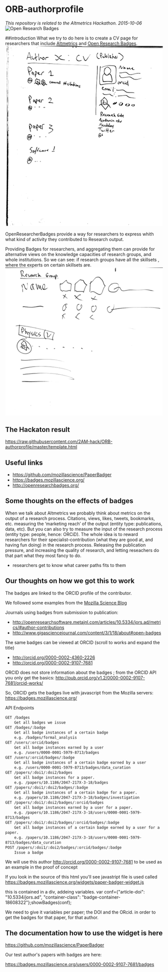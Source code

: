 # ORB-authorprofile
*This repository is related to the Altmetrics Hackathon. 2015-10-06*
![Open Research Badges](http://wp.mozillascience.org/wp-content/uploads/2014/11/badges.png)

##introduction
What we try to do here is to create a CV page for researchers that include [Altmetrics](http://www.altmetric.com/) and [Open Research Badges](http://openresearchbadges.org/).
![Author Profile](https://raw.githubusercontent.com/2AM-hack/ORB-authorprofile/master/author-profile-sketch.jpg)

OpenResearcherBadges provide a way for researchers to express whith what kind of activity they contributed to Research output.

Providing Badges for researchers, and aggregating them can provide for alternative views on the knowledge capacities of research groups, and whole institutions.
So we can see:  if research groups have all the skillsets , where the experts on certain skillsets are.
![Group Profile](https://raw.githubusercontent.com/2AM-hack/ORB-authorprofile/master/research-group-sketch.jpg)

## The Hackaton result
https://raw.githubusercontent.com/2AM-hack/ORB-authorprofile/master/template.html

## Useful links
- https://github.com/mozillascience/PaperBadger
- https://badges.mozillascience.org/
- http://openresearchbadges.org/

## Some thoughts on the effects of badges
When we talk about Altmetrics we probably think about metrics on the output of a research process. Citations, views, likes, tweets, bookmarks, etc. measuring the ‘marketing reach’ of the output (entity type: publications, data, etc).
But you can also try to measure the input of the research process (entity type: people, hence: ORCiD). 
The whole idea is to reward researchers for their specialist-contribution (what they are good at, and having fun doing) in the research process. Releasing the publication pressure, and increasing the quality of research, and letting reseachers do that part what they most fancy to do.
- researchers get to know what career paths fits to them

## Our thoughts on how we got this to work
The badges are linked to the ORCID profile of the contributor.

We followed some examples from the [Mozilla Science Blog](https://www.mozillascience.org/contributorship-badges-for-science-view-them-now)

Journals using badges from submission to publication:

- http://openresearchsoftware.metajnl.com/articles/10.5334/jors.ad/metrics/#author-contributions
- http://www.gigasciencejournal.com/content/3/1/18/about#open-badges

The same badges can be viewed at ORCID (scroll to works and expand the title)

- http://orcid.org/0000-0002-4360-2226
- http://orcid.org/0000-0002-9107-7681

ORCID does not store information about the badges ; from the ORCID API you only get the basics: http://pub.orcid.org/v1.2/0000-0002-9107-7681/orcid-works/

So, ORCID gets the badges live with javascript from the Mozilla servers: https://badges.mozillascience.org/

API Endpoints

    GET /badges
        Get all badges we issue
    GET /badges/:badge
        Get all badge instances of a certain badge
        e.g. /badges/formal_analysis
    GET /users/:orcid/badges
        Get all badge instances earned by a user
        e.g. /users/0000-0001-5979-8713/badges
    GET /users/:orcid/badges/:badge
        Get all badge instances of a certain badge earned by a user
        e.g. /users/0000-0001-5979-8713/badges/data_curation
    GET /papers/:doi1/:doi2/badges
        Get all badge instances for a paper.
        e.g. /papers/10.1186/2047-217X-3-18/badges
    GET /papers/:doi1/:doi2/badges/:badge
        Get all badge instances of a certain badge for a paper.
        e.g. /papers/10.1186/2047-217X-3-18/badges/investigation
    GET /papers/:doi1/:doi2/badges/:orcid/badges
        Get all badge instances earned by a user for a paper.
        e.g. /papers/10.1186/2047-217X-3-18/users/0000-0001-5979-8713/badges
    GET /papers/:doi1/:doi2/badges/:orcid/badges/:badge
        Get all badge instances of a certain badge earned by a user for a paper.
        e.g. /papers/10.1186/2047-217X-3-18/users/0000-0001-5979-8713/badges/data_curation
    POST /papers/:doi1/:doi2/badges/:orcid/badges/:badge
        Issue a badge



We will use this author http://orcid.org/0000-0002-9107-7681
to be used as an example in the proof of concept

If you look in the source of this html you'll see javastript file is used called 
https://badges.mozillascience.org/widgets/paper-badger-widget.js

this is contained in a div, addeing variables.
var conf={"article-doi": "10.5334/jors.ad", "container-class": "badge-container-18608322"};showBadges(conf);

We need to give it variables  per paper; the DOI and the ORcid. in order to get the badges for that paper, for that author.

## The documentation how to use the widget is here
https://github.com/mozillascience/PaperBadger


Our test author's papers with badges are here:

https://badges.mozillascience.org/users/0000-0002-9107-7681/badges



